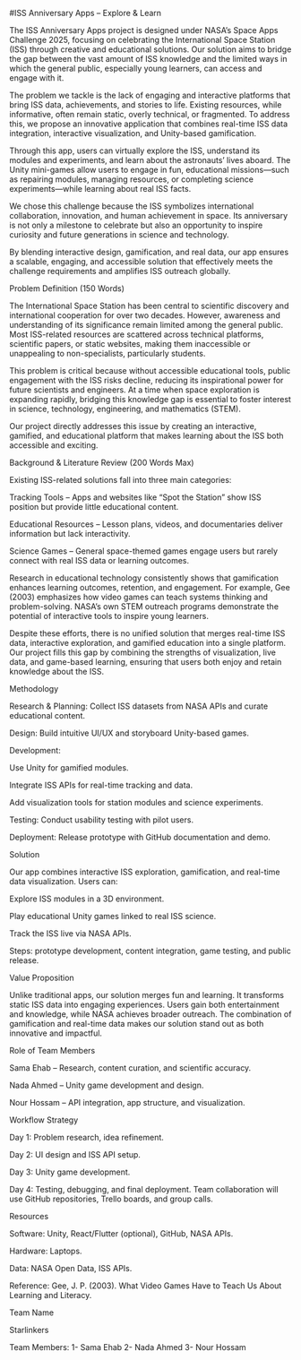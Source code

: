 
#ISS Anniversary Apps – Explore & Learn


The ISS Anniversary Apps project is designed under NASA’s Space Apps Challenge 2025, focusing on celebrating the International Space Station (ISS) through creative and educational solutions. Our solution aims to bridge the gap between the vast amount of ISS knowledge and the limited ways in which the general public, especially young learners, can access and engage with it.

The problem we tackle is the lack of engaging and interactive platforms that bring ISS data, achievements, and stories to life. Existing resources, while informative, often remain static, overly technical, or fragmented. To address this, we propose an innovative application that combines real-time ISS data integration, interactive visualization, and Unity-based gamification.

Through this app, users can virtually explore the ISS, understand its modules and experiments, and learn about the astronauts’ lives aboard. The Unity mini-games allow users to engage in fun, educational missions—such as repairing modules, managing resources, or completing science experiments—while learning about real ISS facts.

We chose this challenge because the ISS symbolizes international collaboration, innovation, and human achievement in space. Its anniversary is not only a milestone to celebrate but also an opportunity to inspire curiosity and future generations in science and technology.

By blending interactive design, gamification, and real data, our app ensures a scalable, engaging, and accessible solution that effectively meets the challenge requirements and amplifies ISS outreach globally.

Problem Definition (150 Words)

The International Space Station has been central to scientific discovery and international cooperation for over two decades. However, awareness and understanding of its significance remain limited among the general public. Most ISS-related resources are scattered across technical platforms, scientific papers, or static websites, making them inaccessible or unappealing to non-specialists, particularly students.

This problem is critical because without accessible educational tools, public engagement with the ISS risks decline, reducing its inspirational power for future scientists and engineers. At a time when space exploration is expanding rapidly, bridging this knowledge gap is essential to foster interest in science, technology, engineering, and mathematics (STEM).

Our project directly addresses this issue by creating an interactive, gamified, and educational platform that makes learning about the ISS both accessible and exciting.

Background & Literature Review (200 Words Max)

Existing ISS-related solutions fall into three main categories:

Tracking Tools – Apps and websites like “Spot the Station” show ISS position but provide little educational content.

Educational Resources – Lesson plans, videos, and documentaries deliver information but lack interactivity.

Science Games – General space-themed games engage users but rarely connect with real ISS data or learning outcomes.

Research in educational technology consistently shows that gamification enhances learning outcomes, retention, and engagement. For example, Gee (2003) emphasizes how video games can teach systems thinking and problem-solving. NASA’s own STEM outreach programs demonstrate the potential of interactive tools to inspire young learners.

Despite these efforts, there is no unified solution that merges real-time ISS data, interactive exploration, and gamified education into a single platform. Our project fills this gap by combining the strengths of visualization, live data, and game-based learning, ensuring that users both enjoy and retain knowledge about the ISS.

Methodology

Research & Planning: Collect ISS datasets from NASA APIs and curate educational content.

Design: Build intuitive UI/UX and storyboard Unity-based games.

Development:

Use Unity for gamified modules.

Integrate ISS APIs for real-time tracking and data.

Add visualization tools for station modules and science experiments.

Testing: Conduct usability testing with pilot users.

Deployment: Release prototype with GitHub documentation and demo.

Solution

Our app combines interactive ISS exploration, gamification, and real-time data visualization. Users can:

Explore ISS modules in a 3D environment.

Play educational Unity games linked to real ISS science.

Track the ISS live via NASA APIs.

Steps: prototype development, content integration, game testing, and public release.

Value Proposition

Unlike traditional apps, our solution merges fun and learning. It transforms static ISS data into engaging experiences. Users gain both entertainment and knowledge, while NASA achieves broader outreach. The combination of gamification and real-time data makes our solution stand out as both innovative and impactful.

Role of Team Members

Sama Ehab – Research, content curation, and scientific accuracy.

Nada Ahmed – Unity game development and design.

Nour Hossam – API integration, app structure, and visualization.

Workflow Strategy

Day 1: Problem research, idea refinement.

Day 2: UI design and ISS API setup.

Day 3: Unity game development.

Day 4: Testing, debugging, and final deployment.
Team collaboration will use GitHub repositories, Trello boards, and group calls.

Resources

Software: Unity, React/Flutter (optional), GitHub, NASA APIs.

Hardware: Laptops.

Data: NASA Open Data, ISS APIs.

Reference: Gee, J. P. (2003). What Video Games Have to Teach Us About Learning and Literacy.

Team Name

Starlinkers

Team Members:
1- Sama Ehab
2- Nada Ahmed
3- Nour Hossam
